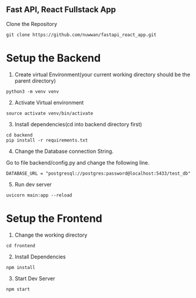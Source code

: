 ## Fast API, React Fullstack App

Clone the Repository
```
git clone https://github.com/nuwwan/fastapi_react_app.git
```

# Setup the Backend

1. Create virtual Environment(your current working directory should be the parent directory)
```
python3 -m venv venv
```

2. Activate Virtual environment
```
source activate venv/bin/activate
```

3. Install dependencies(cd into backend directory first)
```
cd backend
pip install -r requirements.txt
```

4. Change the Database connection String.

Go to file backend/config.py and change the following line.
```
DATABASE_URL = "postgresql://postgres:password@localhost:5433/test_db"
```

5. Run dev server
```
uvicorn main:app --reload
```

# Setup the Frontend
1. Change the working directory
```
cd frontend
```

2. Install Dependencies
```
npm install
```

3. Start Dev Server
```
npm start
```